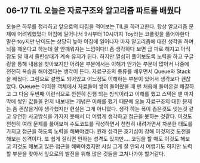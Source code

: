 <h2>06-17 TIL 오늘은 자료구조와 알고리즘 파트를 배웠다</h2>

<p>오늘은 하루를 정리하고 앞으로의 다짐을 적어보는 TIL을 하려고한다.
항상 알고리즘 문제에 어려워했었다 아침에 일어나서 9시부터 10시까지 Toy라는 코플릿을 풀어야한다
말은 toy지만 난이도는 상당히 높아 아침에 일어나자 마자 알고리즘에 대한 생각을 하며
뇌를 깨운다고 하는데 잘 안깨워지는 느낌이다!! 좀 생각하다 보면 급 피로 해지고 아직 잠도 덜 깨서 졸린상태가 계속 유지가 된다. 하지만 열심히 풀어보도록 노력을 하고 구글링을 통해
내용을 찾아보지만 어려운 부분에서는 이해가 안가는 부분이 많아서 나중에 천천히 복습을 해야겠다는 생각이 든다.
자료구조의 종류를 배우면서 Queue와 Stack을 배웠다. 그림으로 설명도 되어있고 어느정도 이해하는 부분이 있어서
생각보다 괜찮았다. Queue는 어떠한 객체에서 자료들이 쌓여 들어왔을 때 맨 처음에 들어온걸 해결하고 
그 다음 두번째 이런식으로 천천히 진행 되는 방식이라고 이해를 했고 스택은 맨 마지막에 쌓인 값들을 먼저 내보내는
개념은 이해를 했기 때문에 오늘 자료구조의 대한 문제는 좀 괜찮을거야 생각했지만 현실은 그게 아니였다.
생각 하는 폭이 좁은것도 잇는것 같고 유연한 사고방식을 가지지 못해서 더 어렵게 생각하고 접근을 못하는 것같다.
이것도 천천히 여러 문제를 풀어보며 수도코드를 작성하면서 천천히 내려가면서 차분한 태도를 가지고 접근을 하도록 노력을 해봐야겠다. 원래 성격은 호기심이 강해 이것저것 도전을 해보는 성격이다. 또 쉽게 질리면 안하는 성격도 있지만.... 코딩을 할 때도 이것도 해보고 저것도 해보고 많은 접근을 해봐야겠지만 사실 그게 잘 안되서 어렵기도 하지만 
노력할 부분을 찾아서 앞으로의 발전을 위해 많은 것들을 고쳐나가야 할거같다. 